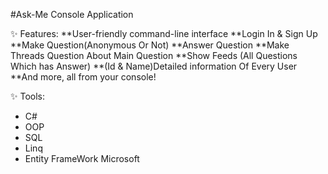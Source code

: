 #Ask-Me
Console Application 

✨ Features:
**User-friendly command-line interface
**Login In & Sign Up
**Make Question(Anonymous Or Not)
**Answer Question
**Make Threads Question About Main Question
**Show Feeds (All Questions Which has Answer)
**(Id & Name)Detailed information Of Every User
**And more, all from your console!

✨ Tools:
- C#
- OOP
- SQL
- Linq
- Entity FrameWork Microsoft 
